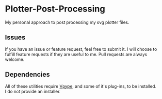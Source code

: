 # Plotter-Post-Processing
My personal approach to post processing my svg plotter files.

## Issues
If you have an issue or feature request, feel free to submit it. I will choose to fulfill feature requests if they are useful to me. Pull requests are always welcome.

## Dependencies
All of these utilities require [Vpype](https://github.com/abey79/vpype), and some of it's plug-ins, to be installed. I do not provide an installer.
